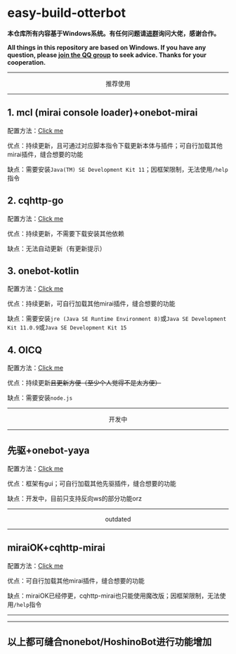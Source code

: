 

# easy-build-otterbot

**本仓库所有内容基于Windows系统。有任何问题请[进群](https://jq.qq.com/?_wv=1027&k=2ecQU6AV)询问大佬，感谢合作。**

**All things in this repository are based on Windows. If you have any question, please [join the QQ group](https://jq.qq.com/?_wv=1027&k=2ecQU6AV) to seek advice. Thanks for your cooperation.**

---

<p align="center">推荐使用</p>

---

## 1. mcl (mirai console loader)+onebot-mirai

配置方法：[Click me](./doc/mcl.md)

优点：持续更新，且可通过对应脚本指令下载更新本体与插件；可自行加载其他mirai插件，缝合想要的功能

缺点：需要安装`Java(TM) SE Development Kit 11`；因框架限制，无法使用`/help`指令

## 2. cqhttp-go

配置方法：[Click me](./doc/go.md)

优点：持续更新，不需要下载安装其他依赖

缺点：无法自动更新（有更新提示）

## 3. onebot-kotlin

配置方法：[Click me](./doc/onebot-kotlin.md)

优点：持续更新，可自行加载其他mirai插件，缝合想要的功能

缺点：需要安装`jre (Java SE Runtime Environment 8)`或`Java SE Development Kit 11.0.9`或`Java SE Development Kit 15`

## 4. OICQ

配置方法：[Click me](./doc/OICQ.md)

优点：持续更新~~且更新方便（至少个人觉得不是太方便）~~

缺点：需要安装`node.js`



---

<p align="center">开发中</p>

---



## 先驱+onebot-yaya

配置方法：[Click me](./doc/xq.md)

优点：框架有gui；可自行加载其他先驱插件，缝合想要的功能

缺点：开发中，目前只支持反向ws的部分功能orz



---

<p align="center">outdated</p>

---

## miraiOK+cqhttp-mirai

配置方法：[Click me](./doc/miraiOK.md)

优点：可自行加载其他mirai插件，缝合想要的功能

缺点：miraiOK已经停更，cqhttp-mirai也只能使用魔改版；因框架限制，无法使用`/help`指令

---

---

## 以上都可缝合nonebot/HoshinoBot进行功能增加

